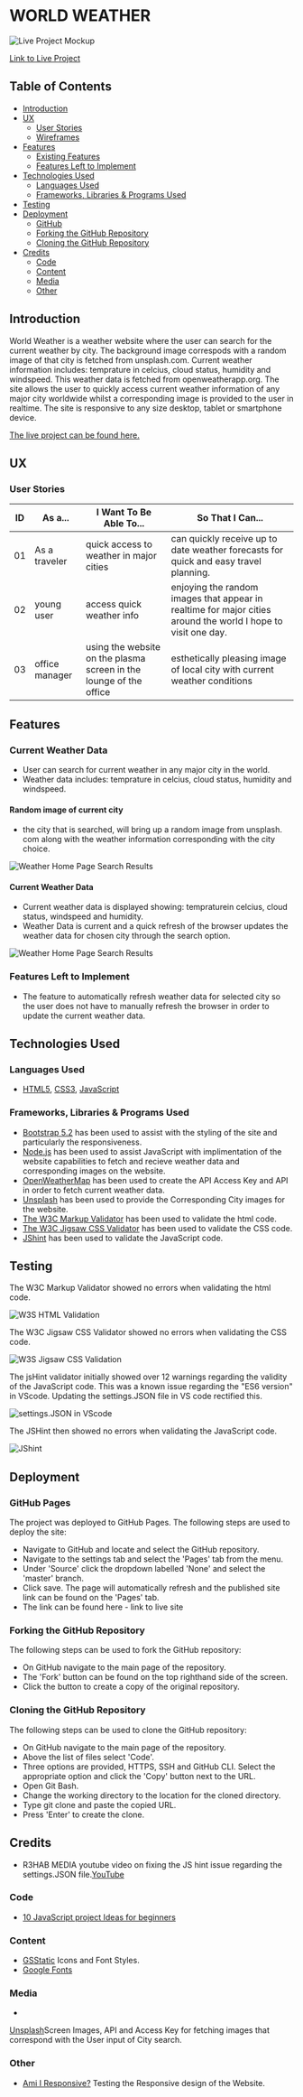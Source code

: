 # **WORLD WEATHER**

![Live Project Mockup](assets/images/ami-i-respnsive.png)

[Link to Live Project](https://codeconnoisseur74.github.io/world-weather-p2/)

## Table of Contents
- [Introduction](#introduction)
- [UX](#ux)
  - [User Stories](#user-stories)
  - [Wireframes](#wireframes)
- [Features](#features)
  - [Existing Features](#existing-features)
  - [Features Left to Implement](#features-left-to-implement)
- [Technologies Used](#technologies-used)
  - [Languages Used](#languages-used)
  - [Frameworks, Libraries & Programs Used](#frameworks-libraries--programs-used)
- [Testing](#testing)
- [Deployment](#deployment)
  - [GitHub](#github-pages)
  - [Forking the GitHub Repository](#forking-the-github-repository)
  - [Cloning the GitHub Repository](#cloning-the-github-repository)
- [Credits](#credits)
  - [Code](#code)
  - [Content](#content)
  - [Media](#media)
  - [Other](#other)

## Introduction
World Weather is a weather website where the user can search for the current weather by city. The background image correspods with a random image of that city is fetched from unsplash.com. Current weather information includes: temprature in celcius, cloud status, humidity and windspeed. This weather data is fetched from openweatherapp.org. The site allows the user to quickly access current weather information of any major city worldwide whilst a corresponding image is provided to the user in realtime. The site is responsive to any size desktop, tablet or smartphone device. 

 
[The live project can be found here.]()
## UX

### User Stories

| ID | As a... | I Want To Be Able To... | So That I Can...|
| --- | --- | --- | --- |
| 01 | As a traveler | quick access to weather in major cities | can quickly receive up to date weather forecasts for quick and easy travel planning. |
| 02 | young user | access quick weather info | enjoying the random images that appear in realtime for major cities around the world I hope to visit one day. |
| 03 | office manager| using the website on the plasma screen in the lounge of the office | esthetically pleasing image of local city with current weather conditions |

## Features

### Current Weather Data
* User can search for current weather in any major city in the world. 
* Weather data includes:  temprature in celcius, cloud status, humidity and windspeed.


#### Random image of current city 

* the city that is searched, will bring up a random image from unsplash. com along with the weather information corresponding with the city choice. 

![Weather Home Page Search Results](assets/images/weather-home-london.png)

#### Current Weather Data

* Current weather data is displayed showing: tempraturein celcius, cloud status, windspeed and humidity. 
* Weather Data is current and a quick refresh of the browser updates the weather data for chosen city through the search option.

![Weather Home Page Search Results](assets/images/weather-home.png)

### Features Left to Implement

* The feature to automatically refresh weather data for selected city so the user does not have to manually refresh the browser in order to update the current weather data. 

## Technologies Used

### Languages Used
* [HTML5](https://en.wikipedia.org/wiki/HTML5), [CSS3](https://en.wikipedia.org/wiki/CSS), [JavaScript](https://en.wikipedia.org/wiki/JavaScript)

### Frameworks, Libraries & Programs Used

* [Bootstrap 5.2](https://getbootstrap.com/docs/5.2/getting-started/introduction/) has been used to assist with the styling of the site and particularly the responsiveness.
* [Node.js](https://nodejs.org/en/) has been used to assist JavaScript with implimentation of the website capabilities to fetch and recieve weather data and corresponding images on the website. 
* [OpenWeatherMap](https://openweathermap.org/guide) has been used to create the API Access Key and API in order to fetch current weather data.
* [Unsplash](https://unsplash.com/documentation#list-collections) has been used to provide the Corresponding City images for the website. 
* [The W3C Markup Validator](https://validator.w3.org/#validate_by_input) has been used to validate the html code.
* [The W3C Jigsaw CSS Validator](https://jigsaw.w3.org/css-validator/) has been used to validate the CSS code. 
* [JShint](https://jshint.com/) has been used to validate the JavaScript code.

## Testing

The W3C Markup Validator showed no errors when validating the html code. 

![W3S HTML Validation](assets/images/html-validate.png)

The W3C Jigsaw CSS Validator showed no errors when validating the CSS code.

![W3S Jigsaw CSS Validation](assets/images/js-validate.png)

The jsHint validator initially showed over 12 warnings regarding the validity of the JavaScript code. This was a known issue regarding the "ES6 version" in VScode. Updating the settings.JSON file in VS code rectified this. 

![settings.JSON in VScode](assets/images/fix-jshint-json.png)

The JSHint then showed no errors when validating the JavaScript code. 

![JShint](assets/images/js-validate.png)


## Deployment

### GitHub Pages

The project was deployed to GitHub Pages. The following steps are used to deploy the site:
* Navigate to GitHub and locate and select the GitHub repository.
* Navigate to the settings tab and select the 'Pages' tab from the menu.
* Under 'Source' click the dropdown labelled 'None' and select the 'master' branch.
* Click save. The page will automatically refresh and the published site link can be found on the 'Pages' tab.
* The link can be found here - link to live site

### Forking the GitHub Repository

The following steps can be used to fork the GitHub repository:
* On GitHub navigate to the main page of the repository.
* The 'Fork' button can be found on the top righthand side of the screen.
* Click the button to create a copy of the original repository.

### Cloning the GitHub Repository

The following steps can be used to clone the GitHub repository:
* On GitHub navigate to the main page of the repository.
* Above the list of files select 'Code'.
* Three options are provided, HTTPS, SSH and GitHub CLI. Select the appropriate option and click the 'Copy' button next to the URL.
* Open Git Bash.
* Change the working directory to the location for the cloned directory.
* Type git clone and paste the copied URL.
* Press 'Enter' to create the clone.

## Credits

* R3HAB MEDIA youtube video on fixing the JS hint issue regarding the settings.JSON file.[YouTube](https://www.youtube.com/watch?v=QDzeU1FUZRk)

### Code

* [10 JavaScript project Ideas for beginners](https://www.makeuseof.com/javascript-beginner-project-ideas/)

### Content
* [GSStatic](https://fonts.gstatic.com) Icons and Font Styles.
* [Google Fonts](https://fonts.googleapis.com/css2?family=Open+Sans&display=swap)

### Media
* 
 [Unsplash](https://unsplash.com/documentation#list-collections)Screen Images, API and Access Key for fetching images that correspond with the User input of City search.
### Other

* [Ami I Responsive?](https://ui.dev/amiresponsive) Testing the Responsive design of the Website. 
